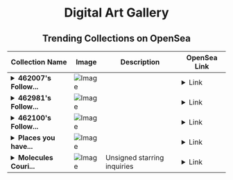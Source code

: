 <div align="center">

# Digital Art Gallery

## Trending Collections on OpenSea

| Collection Name                       | Image                                                                                     | Description                       | OpenSea Link                                                                                          |
|---------------------------------------|-------------------------------------------------------------------------------------------|-----------------------------------|--------------------------------------------------------------------------------------------------------|
| **<details><summary>462007's Follow...</summary>462007's Follower</details>** | ![Image](https://i.seadn.io/s/raw/files/19f9f090920392cc3650cbdf4361755b.png?w=500&auto=format?w=200&auto=format) |  | <details><summary>Link</summary>[462007's Follower](https://opensea.io/collection/462007-s-follower)</details> |
| **<details><summary>462981's Follow...</summary>462981's Follower</details>** | ![Image](https://i.seadn.io/s/raw/files/19f9f090920392cc3650cbdf4361755b.png?w=500&auto=format?w=200&auto=format) |  | <details><summary>Link</summary>[462981's Follower](https://opensea.io/collection/462981-s-follower)</details> |
| **<details><summary>462100's Follow...</summary>462100's Follower</details>** | ![Image](https://i.seadn.io/s/raw/files/19f9f090920392cc3650cbdf4361755b.png?w=500&auto=format?w=200&auto=format) |  | <details><summary>Link</summary>[462100's Follower](https://opensea.io/collection/462100-s-follower)</details> |
| **<details><summary>Places you have...</summary>Places you have to visit!</details>** | ![Image](https://i.seadn.io/s/raw/files/f56bd9e2bbcc731618678426e95a8993.jpg?w=500&auto=format?w=200&auto=format) |  | <details><summary>Link</summary>[Places you have to visit!](https://opensea.io/collection/places-you-have-to-visit-1)</details> |
| **<details><summary>Molecules Couri...</summary>Molecules Courier</details>** | ![Image](https://i.seadn.io/s/raw/files/15597cdae4d8193082f88ce2cad98324.jpg?w=500&auto=format?w=200&auto=format) | Unsigned starring inquiries | <details><summary>Link</summary>[Molecules Courier](https://opensea.io/collection/molecules-courier)</details> |

</div>